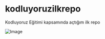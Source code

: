 # kodluyoruzilkrepo
Kodluyoruz Eğitimi kapsamında açtığım ilk repo

![Image](https://i.pinimg.com/564x/9e/84/ff/9e84ff1c9b9c3d23b36626e30c4b1040.jpg)


